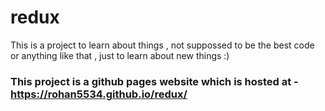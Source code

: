 # redux
This is a project to learn about things , not suppossed to be the best code or anything like that , just to learn about new things :)

### This project is a github pages website which is hosted at - https://rohan5534.github.io/redux/
